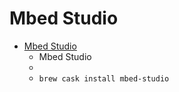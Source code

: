 # Mbed Studio
- [Mbed Studio](https://os.mbed.com/studio/)
  -  Mbed Studio
  - 
  - `brew cask install mbed-studio`
